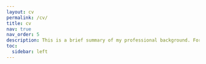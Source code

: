 ```yaml
---
layout: cv
permalink: /cv/
title: cv
nav: true
nav_order: 5
description: This is a brief summary of my professional background. For more details, please see my LinkedIn profile.
toc:
  sidebar: left
---
```

